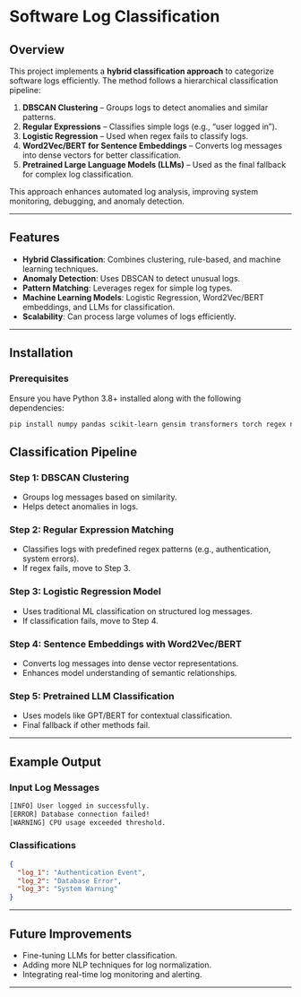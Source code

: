 # Software Log Classification

## Overview
This project implements a **hybrid classification approach** to categorize software logs efficiently. The method follows a hierarchical classification pipeline:

1. **DBSCAN Clustering** – Groups logs to detect anomalies and similar patterns.
2. **Regular Expressions** – Classifies simple logs (e.g., “user logged in”).
3. **Logistic Regression** – Used when regex fails to classify logs.
4. **Word2Vec/BERT for Sentence Embeddings** – Converts log messages into dense vectors for better classification.
5. **Pretrained Large Language Models (LLMs)** – Used as the final fallback for complex log classification.

This approach enhances automated log analysis, improving system monitoring, debugging, and anomaly detection.

---

## Features
- **Hybrid Classification**: Combines clustering, rule-based, and machine learning techniques.
- **Anomaly Detection**: Uses DBSCAN to detect unusual logs.
- **Pattern Matching**: Leverages regex for simple log types.
- **Machine Learning Models**: Logistic Regression, Word2Vec/BERT embeddings, and LLMs for classification.
- **Scalability**: Can process large volumes of logs efficiently.

---

## Installation
### Prerequisites
Ensure you have Python 3.8+ installed along with the following dependencies:

```sh
pip install numpy pandas scikit-learn gensim transformers torch regex nltk
```



## Classification Pipeline
### **Step 1: DBSCAN Clustering**
- Groups log messages based on similarity.
- Helps detect anomalies in logs.

### **Step 2: Regular Expression Matching**
- Classifies logs with predefined regex patterns (e.g., authentication, system errors).
- If regex fails, move to Step 3.

### **Step 3: Logistic Regression Model**
- Uses traditional ML classification on structured log messages.
- If classification fails, move to Step 4.

### **Step 4: Sentence Embeddings with Word2Vec/BERT**
- Converts log messages into dense vector representations.
- Enhances model understanding of semantic relationships.

### **Step 5: Pretrained LLM Classification**
- Uses models like GPT/BERT for contextual classification.
- Final fallback if other methods fail.

---

## Example Output
### **Input Log Messages**
```txt
[INFO] User logged in successfully.
[ERROR] Database connection failed!
[WARNING] CPU usage exceeded threshold.
```

### **Classifications**
```json
{
  "log_1": "Authentication Event",
  "log_2": "Database Error",
  "log_3": "System Warning"
}
```

---

## Future Improvements
- Fine-tuning LLMs for better classification.
- Adding more NLP techniques for log normalization.
- Integrating real-time log monitoring and alerting.

---

